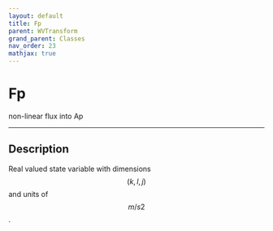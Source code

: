 ```yaml
---
layout: default
title: Fp
parent: WVTransform
grand_parent: Classes
nav_order: 23
mathjax: true
---
```


#  Fp

non-linear flux into Ap


---

## Description
Real valued state variable with dimensions $$(k,l,j)$$ and units of $$m/s2$$.

